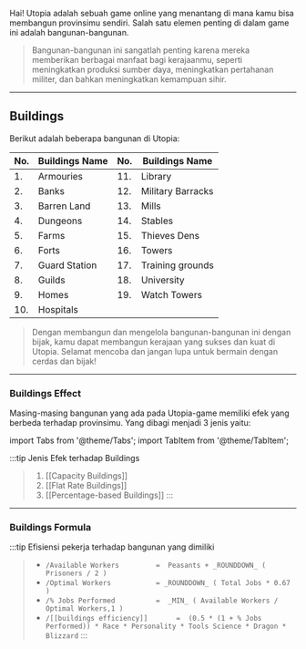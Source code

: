 Hai! Utopia adalah sebuah game online yang menantang di mana kamu bisa membangun provinsimu sendiri. Salah satu elemen penting di dalam game ini adalah bangunan-bangunan.

>Bangunan-bangunan ini sangatlah penting karena mereka memberikan berbagai manfaat bagi kerajaanmu, seperti meningkatkan produksi sumber daya, meningkatkan pertahanan militer, dan bahkan meningkatkan kemampuan sihir.

---

## Buildings

Berikut adalah beberapa  bangunan  di Utopia:

No.| Buildings Name| No.| Buildings Name
---|----------------|---|----------------
1.| Armouries |11.| Library
2.|Banks |12.| Military Barracks
3.|Barren Land| 13.| Mills
4.| Dungeons| 14.| Stables
5.|Farms| 15.|Thieves Dens
6.|Forts|16.|Towers
7.|Guard Station|17.|Training grounds
8.|Guilds|18.|University
9.|Homes|19.|Watch Towers
10.|Hospitals|

>Dengan membangun dan mengelola bangunan-bangunan ini dengan bijak, kamu dapat membangun kerajaan yang sukses dan kuat di Utopia. Selamat mencoba dan jangan lupa untuk bermain dengan cerdas dan bijak!

--------

### Buildings Effect

Masing-masing bangunan yang ada pada Utopia-game memiliki efek yang berbeda terhadap provinsimu. Yang dibagi menjadi 3 jenis yaitu: 

import Tabs from '@theme/Tabs';
import TabItem from '@theme/TabItem';

:::tip Jenis Efek terhadap Buildings
<!-- <Tabs>
  <TabItem value="capacityBuildings" label="Capacity Buildings">These buildings simply create space for you, and are not impacted by efficiency
issues. Homes, for example, provide additional space for peasants.</TabItem>
  <TabItem value="flatRateBuildingss" label="Flat Rate Buildings">This type of building provides a set amount of a particular resource. These
buildings need many employees to be fully effective. These buildings are impacted by building efficiency. An example is a Tower which creates a set
number of runes each day.

/Flat Rate Buildings= Base Effect Number of Buildings (1 + Race) * BE</TabItem>
  <TabItem value="percentageBasedBuildings" label="Percentage-based Buildings">The majority of Utopian buildings are percentage-based. These buildings
provide an effect based on the portion of your land covered by it. For example, having 10% of your land as Banks will increase your income by a certain percentage. Like flat-rate buildings, these also require employees to provide full effects. In addition, each additional building you construct will be less effective. The numbers listed in this section would be for the first building you construct. Your Internal Affairs Advisor will help you to understand the benefits of your land.
Unless otherwise specified, these buildings have a maximum effect of 25 times the number listed below. With normal building efficiency, this maximum is reached by dedicating 50% of your land to that building.

/Percentage Based Buildings = Base Effect BE MIN(50%, % of building (1 + Race)) (100% - MIN(50%, % of building * (1 + Race)))</TabItem>
</Tabs> -->
> 1. [[Capacity Buildings]]
>2. [[Flat Rate Buildings]]
>3. [[Percentage-based Buildings]]
:::
-----

### Buildings Formula

:::tip Efisiensi pekerja terhadap bangunan yang dimiliki
>- `/Available Workers         =  Peasants + _ROUNDDOWN_ ( Prisoners / 2 )`
>- `/Optimal Workers           = _ROUNDDOWN_ ( Total Jobs * 0.67 )`
>- `/% Jobs Performed          =  _MIN_ ( Available Workers / Optimal Workers,1 )`
> - `/[[buildings efficiency]]       =  (0.5 * (1 + % Jobs Performed)) * Race * Personality * Tools Science * Dragon * Blizzard`
:::


